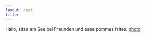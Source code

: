 ```yaml
---
layout: post
title: 
---
```

Hallo, sitze am See bei Freunden und esse pommes frites. 
[photo](/assets/images/aussicht.jpg)
